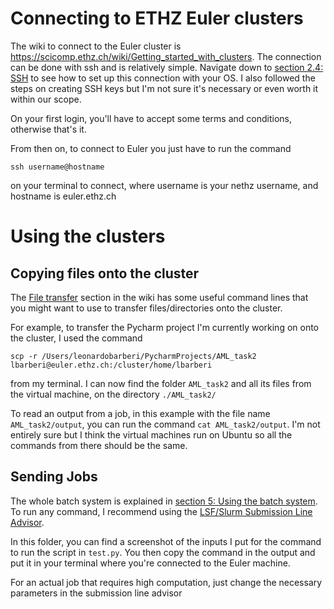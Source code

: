 # Connecting to ETHZ Euler clusters
The wiki to connect to the Euler cluster is https://scicomp.ethz.ch/wiki/Getting_started_with_clusters.
The connection can be done with ssh and is relatively simple. Navigate down to [section 2.4: SSH](https://scicomp.ethz.ch/wiki/Getting_started_with_clusters#SSH) to see how to set up this connection with your OS.
I also followed the steps on creating SSH keys but I'm not sure it's necessary or even worth it within our scope.

On your first login, you'll have to accept some terms and conditions, otherwise that's it.

From then on, to connect to Euler you just have to run the command 

`ssh username@hostname`

on your terminal to connect, where username is your nethz username, and hostname is euler.ethz.ch

# Using the clusters
## Copying files onto the cluster

The [File transfer](https://scicomp.ethz.ch/wiki/Getting_started_with_clusters#File_transfer) section in the wiki has some useful
command lines that you might want to use to transfer files/directories onto the cluster.

For example, to transfer the Pycharm project I'm currently working on onto the cluster, I used the command 

`scp -r /Users/leonardobarberi/PycharmProjects/AML_task2 lbarberi@euler.ethz.ch:/cluster/home/lbarberi`

from my terminal. I can now find the folder `AML_task2` and all its files from the virtual machine, on the directory
`./AML_task2/`

To read an output from a job, in this example with the file name `AML_task2/output`, you can run the command `cat AML_task2/output`.
I'm not entirely sure but I think the virtual machines run on Ubuntu so all the commands from there should be the same.

## Sending Jobs
The whole batch system is explained in [section 5: Using the batch system](https://scicomp.ethz.ch/wiki/Getting_started_with_clusters#Using_the_batch_system). To run any 
command, I recommend using the [LSF/Slurm Submission Line Advisor](https://scicomp.ethz.ch/public/lsla/index2.html). 

In this folder, you can find a screenshot of the inputs I put for the command to run the script in `test.py`.
You then copy the command in the output and put it in your terminal where you're connected to the Euler machine.

For an actual job that requires high computation, just change the necessary parameters in the submission line advisor
